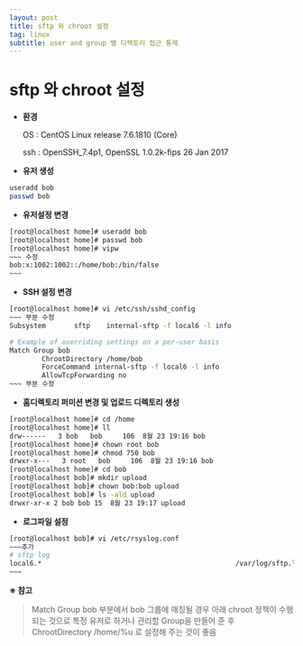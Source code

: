 ```yaml
---
layout: post
title: sftp 와 chroot 설정
tag: linux
subtitle: user and group 별 디렉토리 접근 통제
---
```


# sftp 와 chroot 설정

- **환경** 

  OS :  CentOS Linux release 7.6.1810 (Core)

  ssh : OpenSSH_7.4p1, OpenSSL 1.0.2k-fips  26 Jan 2017



* **유저 생성**

~~~bash
useradd bob
passwd bob 
~~~



* **유저설정 변경**

~~~bash
[root@localhost home]# useradd bob
[root@localhost home]# passwd bob
[root@localhost home]# vipw
​~~~ 수정
bob:x:1002:1002::/home/bob:/bin/false
​~~~ 
~~~



* **SSH 설정 변경**

~~~bash
[root@localhost home]# vi /etc/ssh/sshd_config
​~~~ 부분 수정
Subsystem       sftp    internal-sftp -f local6 -l info

# Example of overriding settings on a per-user basis 
Match Group bob
        ChrootDirectory /home/bob
        ForceCommand internal-sftp -f local6 -l info
        AllowTcpForwarding no
​~~~ 부분 수정
~~~



* **홈디렉토리 퍼미션 변경 및 업로드 디렉토리 생성**


~~~bash
[root@localhost home]# cd /home
[root@localhost home]# ll
drw------   3 bob   bob     106  8월 23 19:16 bob
[root@localhost home]# chown root bob
[root@localhost home]# chmod 750 bob
drwxr-x---   3 root   bob     106  8월 23 19:16 bob
[root@localhost home]# cd bob
[root@localhost bob]# mkdir upload
[root@localhost bob]# chown bob:bob upload
[root@localhost bob]# ls -ald upload
drwxr-xr-x 2 bob bob 15  8월 23 19:17 upload

~~~



* **로그파일 설정**

~~~bash
[root@localhost bob]# vi /etc/rsyslog.conf
​~~~추가
# sftp log
local6.*                                                /var/log/sftp.log
​~~~
~~~



**※  참고**

> Match Group bob 부분에서 bob 그룹에 매칭될 경우 아래 chroot 정책이 수행되는 것으로 특정 유저로 하거나 관리할 Group을 만들어 준 후  ChrootDirectory /home/%u  로 설정해 주는 것이 좋음

